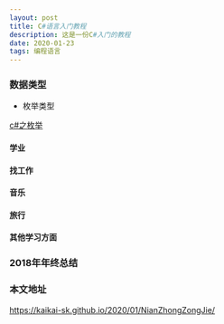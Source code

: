 ```yaml
---
layout: post
title: C#语言入门教程
description: 这是一份C#入门的教程
date: 2020-01-23
tags: 编程语言   
---
```


### 数据类型

* 枚举类型

[c#之枚举](https://kaikai-sk.github.io/blogs/mds/CSharp/CSharp之枚举)

#### 学业
#### 找工作
#### 音乐
#### 旅行
#### 其他学习方面



### 2018年年终总结


### 本文地址

https://kaikai-sk.github.io/2020/01/NianZhongZongJie/